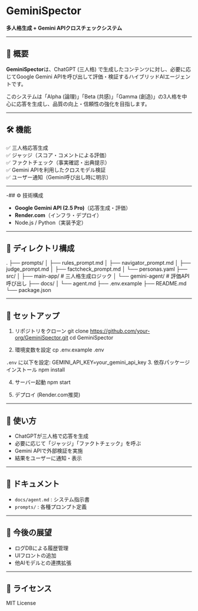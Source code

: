 # GeminiSpector

**多人格生成 + Gemini APIクロスチェックシステム**

---

## 🌟 概要

**GeminiSpector**は、ChatGPT (三人格) で生成したコンテンツに対し、必要に応じてGoogle Gemini APIを呼び出して評価・検証するハイブリッドAIエージェントです。

このシステムは「Alpha (論理)」「Beta (共感)」「Gamma (創造)」の3人格を中心に応答を生成し、品質の向上・信頼性の強化を目指します。

---

## 🛠️ 機能

✅ 三人格応答生成  
✅ ジャッジ（スコア・コメントによる評価）  
✅ ファクトチェック（事実確認・出典提示）  
✅ Gemini APIを利用したクロスモデル検証  
✅ ユーザー通知（Gemini呼び出し時に明示）  

---

-## ⚙️ 技術構成

- **Google Gemini API (2.5 Pro)**（応答生成・評価）
- **Render.com**（インフラ・デプロイ）
- Node.js / Python（実装予定）

---

## 📂 ディレクトリ構成
.
├── prompts/
│   ├── rules_prompt.md
│   ├── navigator_prompt.md
│   ├── judge_prompt.md
│   ├── factcheck_prompt.md
│   └── personas.yaml
├── src/
│   ├── main-app/         # 三人格生成ロジック
│   └── gemini-agent/     # 評価API呼び出し
├── docs/
│   └── agent.md
├── .env.example
├── README.md
└── package.json

---

## 📝 セットアップ

1. リポジトリをクローン
git clone https://github.com/your-org/GeminiSpector.git
cd GeminiSpector

2. 環境変数を設定
cp .env.example .env

`.env` に以下を設定:
GEMINI_API_KEY=your_gemini_api_key
3. 依存パッケージインストール
npm install

4. サーバー起動
npm start

5. デプロイ (Render.com推奨)

---

## 🚀 使い方

- ChatGPTが三人格で応答を生成
- 必要に応じて「ジャッジ」「ファクトチェック」を呼ぶ
- Gemini APIで外部検証を実施
- 結果をユーザーに通知・表示

---

## 📖 ドキュメント

- `docs/agent.md` : システム指示書
- `prompts/` : 各種プロンプト定義

---

## 🧭 今後の展望

- ログDBによる履歴管理
- UIフロントの追加
- 他AIモデルとの連携拡張

---

## 📝 ライセンス

MIT License

